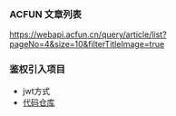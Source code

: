 ### ACFUN 文章列表

https://webapi.acfun.cn/query/article/list?pageNo=4&size=10&filterTitleImage=true

### 鉴权引入项目

- jwt方式
- [代码仓库](https://github.com/slTrust/express-demo/tree/53459b1b620a0ba2586421060b7eb51fd2e0755f)